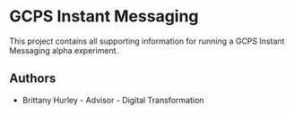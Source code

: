 # GCPS Instant Messaging

This project contains all supporting information for running a GCPS Instant Messaging alpha experiment. 


## Authors

* Brittany Hurley -  Advisor - Digital Transformation



